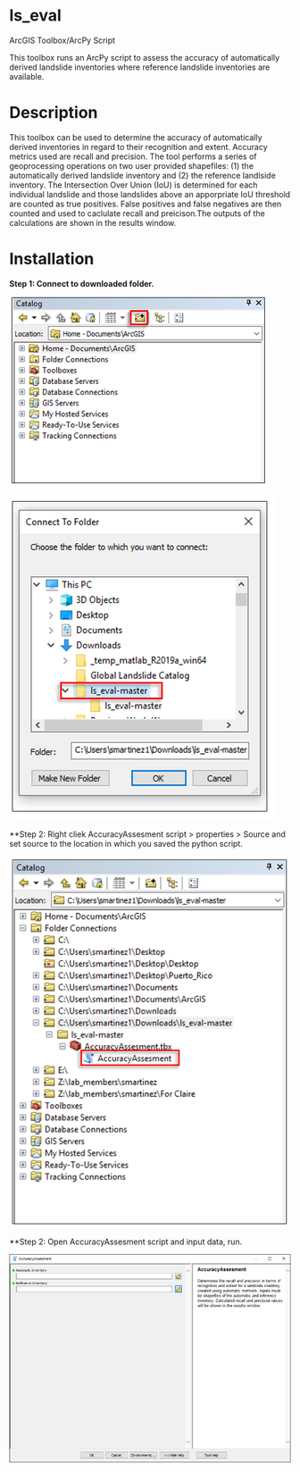# ls_eval
ArcGIS Toolbox/ArcPy Script

This toolbox runs an ArcPy script to assess the accuracy of automatically derived landslide inventories where reference landslide inventories are available.

# Description
This toolbox can be used to determine the accuracy of automatically derived inventories in regard to their recognition and extent. Accuracy metrics used are recall and precision. The tool performs a series of geoprocessing operations on two user provided shapefiles: (1) the automatically derived landslide inventory and (2) the reference landlside inventory. The Intersection Over Union (IoU) is determined for each individual landslide and those landslides above an apporpriate IoU threshold are counted as true positives. False positives and false negatives are then counted and used to caclulate recall and preicison.The outputs of the calculations are shown in the results window. 

# Installation

**Step 1: Connect to downloaded folder.**

![TEST](Step1.PNG)

![TEST](Step2.PNG)



**Step 2: Right cliek AccuracyAssesment script > properties > Source and set source to the location in which you saved the python script.


![TEST](Step3.PNG)


**Step 2: Open AccuracyAssesment script and input data, run. 


![TEST](Step4.png)


